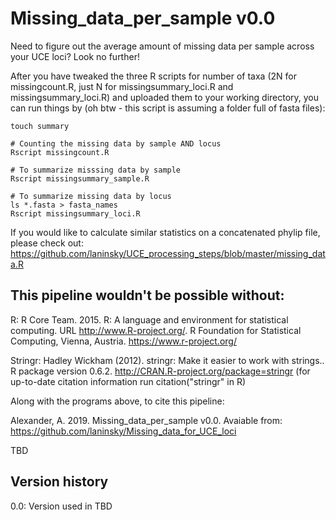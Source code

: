 # Missing_data_per_sample v0.0
Need to figure out the average amount of missing data per sample across your UCE loci? Look no further!

After you have tweaked the three R scripts for number of taxa (2N for missingcount.R, just N for missingsummary_loci.R and missingsummary_loci.R) and uploaded them to your working directory, you can run things by (oh btw - this script is assuming a folder full of fasta files): 
```
touch summary

# Counting the missing data by sample AND locus
Rscript missingcount.R

# To summarize misssing data by sample
Rscript missingsummary_sample.R

# To summarize missing data by locus
ls *.fasta > fasta_names
Rscript missingsummary_loci.R
```

If you would like to calculate similar statistics on a concatenated phylip file, please check out:
https://github.com/laninsky/UCE_processing_steps/blob/master/missing_data.R

## This pipeline wouldn't be possible without:

R: R Core Team. 2015. R: A language and environment for statistical computing. URL http://www.R-project.org/. R Foundation for Statistical Computing, Vienna, Austria. https://www.r-project.org/

Stringr:  Hadley Wickham (2012). stringr: Make it easier to work with strings..
  R package version 0.6.2. http://CRAN.R-project.org/package=stringr (for up-to-date citation information run citation("stringr" in R)

Along with the programs above, to cite this pipeline:

Alexander, A. 2019.  Missing_data_per_sample v0.0. Avaiable from: https://github.com/laninsky/Missing_data_for_UCE_loci

TBD

## Version history
0.0: Version used in TBD
